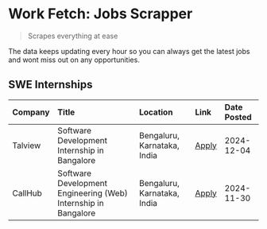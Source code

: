 # Work Fetch: Jobs Scrapper
> Scrapes everything at ease

The data keeps updating every hour so you can always get the latest jobs and wont miss out on any opportunities.

## SWE Internships
<!--START_SECTION:workfetch-->
| Company   | Title                                                          | Location                    | Link                                                                                                                                                                                                                          | Date Posted   |
|:----------|:---------------------------------------------------------------|:----------------------------|:------------------------------------------------------------------------------------------------------------------------------------------------------------------------------------------------------------------------------|:--------------|
| Talview   | Software Development Internship in Bangalore                   | Bengaluru, Karnataka, India | [Apply](https://in.linkedin.com/jobs/view/software-development-internship-in-bangalore-at-talview-4089000537?position=3&pageNum=0&refId=VzsSeljSwTSkmXc9A4AuGQ%3D%3D&trackingId=VoGT%2FmzAYZWAa3yJ6z80uA%3D%3D)               | 2024-12-04    |
| CallHub   | Software Development Engineering (Web) Internship in Bangalore | Bengaluru, Karnataka, India | [Apply](https://in.linkedin.com/jobs/view/software-development-engineering-web-internship-in-bangalore-at-callhub-4088325113?position=2&pageNum=0&refId=VzsSeljSwTSkmXc9A4AuGQ%3D%3D&trackingId=riLvsrEhMKxQ8bqdumXbBQ%3D%3D) | 2024-11-30    |
<!--END_SECTION:workfetch-->
